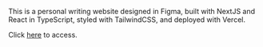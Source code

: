 This is a personal writing website designed in Figma, built with NextJS and React in TypeScript, styled with TailwindCSS, and deployed with Vercel.

Click [here](www.shiailun.com) to access.